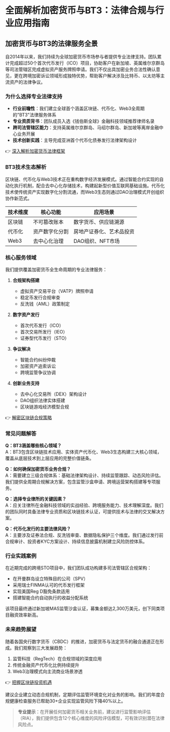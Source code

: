 # 全面解析加密货币与BT3：法律合规与行业应用指南

## 加密货币与BT3的法律服务全景

自2014年以来，我们持续为全球加密货币市场参与者提供专业法律支持。团队累计完成超过50个首次代币发行（ICO）项目，协助客户在新加坡、英属维尔京群岛等司法管辖区完成虚拟资产服务牌照申请。我们不仅出具加密业务合法性确认意见，更在跨境加密诉讼领域形成独特优势，帮助客户解决涉及比特币、以太坊等主流资产的法律争议。

### 为什么选择专业法律支持

- **行业前瞻性**：我们建立全球首个涵盖区块链、代币化、Web3全周期的"BT3"法律服务体系
- **专业资质背书**：团队成员入选《钱伯斯全球》金融科技领域推荐律师名录
- **跨司法管辖区能力**：支持英属维尔京群岛、马绍尔群岛、新加坡等离岸金融中心业务开展
- **技术创新实践**：主导完成亚洲首个代币化债券发行法律架构设计

👉 [深入解析加密货币法律框架](https://bit.ly/okx_welcome)

### BT3技术生态解析

区块链、代币化与Web3技术正在重构数字经济发展模式。通过智能合约实现的自动化执行机制，配合去中心化存储技术，构建起新型价值互联网基础设施。代币化技术使传统资产实现数字化分割流通，而Web3生态则通过DAO治理模式开创组织协作新范式。

| 技术维度 | 核心功能 | 应用场景 |
|---------|----------|----------|
| 区块链  | 不可篡改账本 | 数字货币、供应链溯源 |
| 代币化  | 资产数字化分割 | 房地产证券化、艺术品投资 |
| Web3    | 去中心化治理 | DAO组织、NFT市场 |

### 核心服务领域

我们提供覆盖加密货币全生命周期的专业法律服务：

1. **合规架构搭建**
   - 虚拟资产交易平台（VATP）牌照申请
   - 稳定币发行合规审查
   - 反洗钱（AML）政策制定

2. **数字资产发行**
   - 首次代币发行（ICO）
   - 首次交易所发行（IEO）
   - 证券型代币发行（STO）

3. **争议解决**
   - 智能合约纠纷仲裁
   - 加密资产追索诉讼
   - 跨境监管争议协调

4. **创新业务支持**
   - 去中心化交易所（DEX）架构设计
   - DAO组织法律实体搭建
   - 区块链游戏经济模型合规

👉 [解密区块链合规策略](https://bit.ly/okx_welcome)

### 常见问题解答

**Q：BT3涵盖哪些核心领域？**  
A：BT3包含区块链技术应用、实体资产代币化、Web3生态构建三大核心领域，覆盖从底层技术到上层应用的完整价值链条。

**Q：如何确保加密货币业务合规？**  
A：需要建立三级合规体系：基础法律架构设计、持续监管跟踪、动态风险评估。我们提供全周期合规解决方案，包含监管沙盒申请、跨境运营架构搭建等专项服务。

**Q：选择专业律所的关键因素？**  
A：应关注律所在金融科技领域的实战经验、跨境服务能力、技术理解深度。我们的团队同时具备法律专业资质和区块链技术认证，可提供技术与法律的交叉解决方案。

**Q：代币化发行的主要法律风险？**  
A：主要涉及证券法合规、反洗钱审查、数据隐私保护三个维度。我们通过发行前合规审计、投资者KYC方案设计、持续信息披露机制建立风险防控体系。

### 行业实践案例

在近期完成的跨境STO项目中，我们团队成功构建多司法管辖区合规架构：
- 在开曼群岛设立特殊目的公司（SPV）
- 采用瑞士FINMA认可的代币发行框架
- 实现美国Reg D豁免条款适用
- 搭建智能合约自动执行的收益分配系统

该项目最终通过新加坡MAS监管沙盒认证，募集金额达2,300万美元，创下同类项目融资效率新高。

### 未来趋势展望

随着各国央行数字货币（CBDC）的推进，加密货币与法定货币的融合通道正在形成。我们观察到三大发展趋势：
1. 监管科技（RegTech）在合规领域的深度应用
2. 传统金融资产代币化比例持续提升
3. Web3治理模式向主流商业场景渗透

👉 [把握区块链投资机遇](https://bit.ly/okx_welcome)

建议企业建立动态合规机制，定期评估监管环境变化对业务的影响。我们的年度合规健康检查服务已帮助30+企业实现监管风险下降40%以上。

> **专业提示**：在开展任何加密货币相关业务前，建议进行监管影响评估（RIA），我们提供包含12个核心维度的风险评估模型，可有效识别潜在法律风险点。